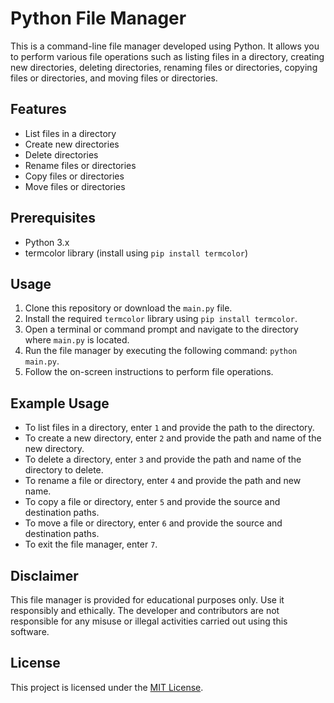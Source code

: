 # Python File Manager

This is a command-line file manager developed using Python. It allows you to perform various file operations such as listing files in a directory, creating new directories, deleting directories, renaming files or directories, copying files or directories, and moving files or directories.

## Features

- List files in a directory
- Create new directories
- Delete directories
- Rename files or directories
- Copy files or directories
- Move files or directories

## Prerequisites

- Python 3.x
- termcolor library (install using `pip install termcolor`)

## Usage

1. Clone this repository or download the `main.py` file.
2. Install the required `termcolor` library using `pip install termcolor`.
3. Open a terminal or command prompt and navigate to the directory where `main.py` is located.
4. Run the file manager by executing the following command: `python main.py`.
5. Follow the on-screen instructions to perform file operations.

## Example Usage

- To list files in a directory, enter `1` and provide the path to the directory.
- To create a new directory, enter `2` and provide the path and name of the new directory.
- To delete a directory, enter `3` and provide the path and name of the directory to delete.
- To rename a file or directory, enter `4` and provide the path and new name.
- To copy a file or directory, enter `5` and provide the source and destination paths.
- To move a file or directory, enter `6` and provide the source and destination paths.
- To exit the file manager, enter `7`.

## Disclaimer

This file manager is provided for educational purposes only. Use it responsibly and ethically. The developer and contributors are not responsible for any misuse or illegal activities carried out using this software.

## License

This project is licensed under the [MIT License](LICENSE).
